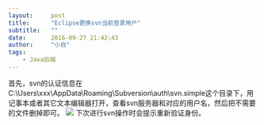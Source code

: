 ```yaml
---
layout:     post
title:      "Eclipse更换svn当前登录用户"
subtitle:   ""
date:       2016-09-27 21:42:43
author:     "小白"
tags:
    - Java后端
---
```


首先，svn的认证信息在C:\Users\xxx\AppData\Roaming\Subversion\auth\svn.simple这个目录下，用记事本或者其它文本编辑器打开，查看svn服务器和对应的用户名，然后把不需要的文件删掉即可。
![](http://chuantu.biz/t5/35/1474939141x1822613219.png)
下次进行svn操作时会提示重新验证身份。